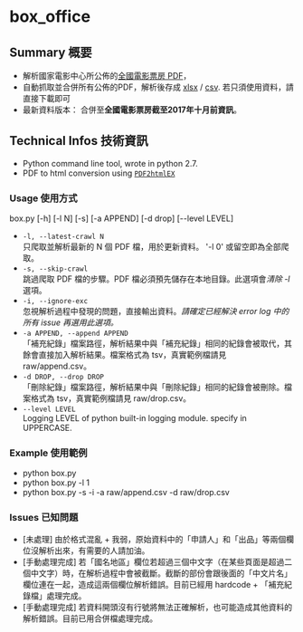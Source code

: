 # box_office

## Summary 概要
  - 解析國家電影中心所公佈的[全國電影票房 PDF](http://www.tfi.org.tw/about-publicinfo04.asp)，
  - 自動抓取並合併所有公佈的PDF，解析後存成 [xlsx](https://github.com/kimballXD/box_office/blob/master/box.xlsx) / [csv](https://github.com/kimballXD/box_office/blob/master/box.csv). 若只須使用資料，請直接下載即可
  - 最新資料版本： 合併至**全國電影票房截至2017年十月前資訊**。
  
## Technical Infos 技術資訊
  - Python command line tool, wrote in python 2.7.
  - PDF to html conversion using [`PDF2htmlEX`](https://github.com/coolwanglu/pdf2htmlEX)
  
### Usage 使用方式

box.py [-h] [-l N] [-s] [-a APPEND] [-d drop] [--level LEVEL]</br>
* `-l, --latest-crawl N`</br>
	只爬取並解析最新的 N 個 PDF 檔，用於更新資料。 '-l 0' 或留空即為全部爬取。
* `-s, --skip-crawl`</br>
	跳過爬取 PDF 檔的步驟。PDF 檔必須預先儲存在本地目錄。此選項會*清除 -l* 選項。
* `-i, --ignore-exc` </br>
	忽視解析過程中發現的問題，直接輸出資料。*請確定已經解決 error log 中的所有 issue 再選用此選項。*
* `-a APPEND, --append APPEND`</br>
	「補充紀錄」檔案路徑，解析結果中與「補充紀錄」相同的紀錄會被取代，其餘會直接加入解析結果。檔案格式為 tsv，真實範例檔請見 raw/append.csv。
* `-d DROP, --drop DROP`</br> 
	「刪除紀錄」檔案路徑，解析結果中與「刪除紀錄」相同的紀錄會被刪除。檔案格式為 tsv，真實範例檔請見 raw/drop.csv。    
* `--level LEVEL` </br>
	Logging LEVEL of python built-in logging module. specify in UPPERCASE.
### Example 使用範例
* python box.py 
* python box.py -l 1 
* python box.py -s -i -a raw/append.csv -d raw/drop.csv

### Issues 已知問題
  - [未處理] 由於格式混亂 + 我弱，原始資料中的「申請人」和「出品」等兩個欄位沒解析出來，有需要的人請加油。
  - [手動處理完成] 若「國名地區」欄位若超過三個中文字（在某些頁面是超過二個中文字）時，在解析過程中會被截斷。截斷的部份會跟後面的「中文片名」欄位連在一起，造成這兩個欄位解析錯誤。目前已經用 hardcode + 「補充紀錄檔」處理完成。
  - [手動處理完成] 若資料開頭沒有行號將無法正確解析，也可能造成其他資料的解析錯誤。目前已用合併檔處理完成。

  
  
  
